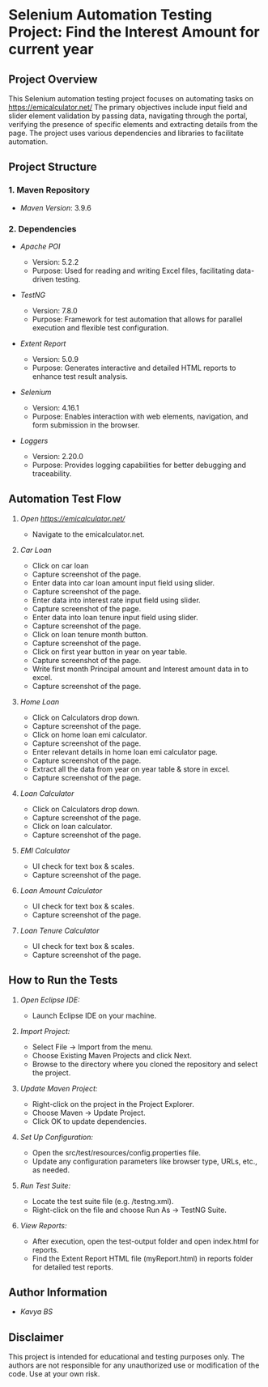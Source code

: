 # Selenium Automation Testing Project: Find the Interest Amount for current year
 
## Project Overview
This Selenium automation testing project focuses on automating tasks on https://emicalculator.net/
The primary objectives include input field and slider element validation by passing data, navigating through the portal, verifying the presence of specific elements and extracting details from the page. 
The project uses various dependencies and libraries to facilitate automation.

## Project Structure
 
### 1. Maven Repository
 
- *Maven Version*: 3.9.6
 
### 2. Dependencies
 
- *Apache POI*
     * Version: 5.2.2
     * Purpose: Used for reading and writing Excel files, facilitating data-driven testing.<br />
 
- *TestNG*
     * Version: 7.8.0
     * Purpose: Framework for test automation that allows for parallel execution and flexible test configuration.
 
- *Extent Report*
     * Version: 5.0.9
     * Purpose: Generates interactive and detailed HTML reports to enhance test result analysis.
 
- *Selenium*
     * Version: 4.16.1
     * Purpose: Enables interaction with web elements, navigation, and form submission in the browser.
 
- *Loggers*
     * Version: 2.20.0
     * Purpose: Provides logging capabilities for better debugging and traceability.
 
## Automation Test Flow
 
1. *Open https://emicalculator.net/*
     * Navigate to the emicalculator.net.
 
2. *Car Loan*
     * Click on car loan 
     * Capture screenshot of the page.
     * Enter data into car loan amount input field using slider.
     * Capture screenshot of the page.
     * Enter data into interest rate input field using slider.
     * Capture screenshot of the page.
     * Enter data into loan tenure input field using slider. 
     * Capture screenshot of the page.
     * Click on loan tenure month button.
     * Capture screenshot of the page.
     * Click on first year button in year on year table.
     * Capture screenshot of the page.
     * Write first month Principal amount and Interest amount data in to excel.
     * Capture screenshot of the page.
 
3. *Home Loan*
     * Click on Calculators drop down.
     * Capture screenshot of the page.
     * Click on home loan emi calculator.
     * Capture screenshot of the page.
     * Enter relevant details in home loan emi calculator page.
     * Capture screenshot of the page.
     * Extract all the data from  year on year table & store in excel.
     * Capture screenshot of the page.

4. *Loan Calculator*
     * Click on Calculators drop down.
     * Capture screenshot of the page.
     * Click on loan calculator.
     * Capture screenshot of the page.

5.  *EMI Calculator*
     * UI check for text box & scales.
     * Capture screenshot of the page.

6.  *Loan Amount Calculator*
     * UI check for text box & scales.
     * Capture screenshot of the page.

7.  *Loan Tenure Calculator*
     * UI check for text box & scales.
     * Capture screenshot of the page.
   
 
## How to Run the Tests
 
1. *Open Eclipse IDE:*
     * Launch Eclipse IDE on your machine.
 
2. *Import Project:*
     * Select File -> Import from the menu.
     * Choose Existing Maven Projects and click Next.
     * Browse to the directory where you cloned the repository and select the project.
 
3. *Update Maven Project:*
     * Right-click on the project in the Project Explorer.
     * Choose Maven -> Update Project.
     * Click OK to update dependencies.
 
4. *Set Up Configuration:*
     * Open the src/test/resources/config.properties file.
     * Update any configuration parameters like browser type, URLs, etc., as needed.
 
5. *Run Test Suite:*
     * Locate the test suite file (e.g. /testng.xml).
     * Right-click on the file and choose Run As -> TestNG Suite.
 
6. *View Reports:*
     * After execution, open the test-output folder and open index.html for reports.
     * Find the Extent Report HTML file (myReport.html) in reports folder for detailed test reports.
 
## Author Information
 
- *Kavya BS*
 
## Disclaimer
 
This project is intended for educational and testing purposes only. The authors are not responsible for any unauthorized use or modification of the code. Use at your own risk.
